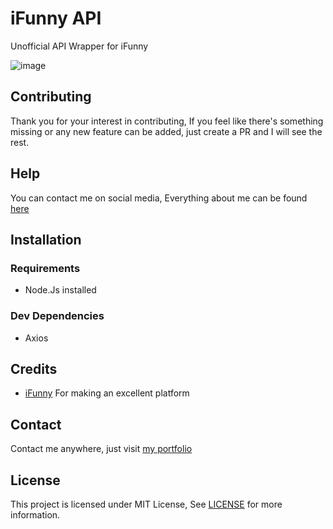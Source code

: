 # iFunny API  

Unofficial API Wrapper for iFunny  

![image](https://user-images.githubusercontent.com/17960677/99189452-38af1a80-2787-11eb-9ab7-1fb7b21522b2.png)

## Contributing

Thank you for your interest in contributing, If you feel like there's something missing or any new feature can be added, just create a PR and I will see the rest.

## Help

You can contact me on social media, Everything about me can be found [here](https://theabbie.github.io)

## Installation

### Requirements

* Node.Js installed

### Dev Dependencies

* Axios

## Credits

* [iFunny](https://ifunny.co) For making an excellent platform

## Contact

Contact me anywhere, just visit [my portfolio](https://theabbie.github.io)

## License

This project is licensed under MIT License, See [LICENSE](/LICENSE) for more information.

